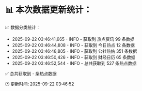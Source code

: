 📊 本次数据更新统计：
==========================

📈 数据分类统计：
- 2025-09-22 03:46:41,665 - INFO - 获取到 热点资讯 99 条数据
- 2025-09-22 03:46:44,808 - INFO - 获取到 今日热点 12 条数据
- 2025-09-22 03:46:48,805 - INFO - 获取到 公社热帖 351 条数据
- 2025-09-22 03:46:50,426 - INFO - 获取到 财经日历 65 条数据
- 2025-09-22 03:46:52,544 - INFO - 总共获取到 527 条热点数据

✅ 总共获取到 - 条热点数据

🕐 更新时间: 2025-09-22 03:46:52
